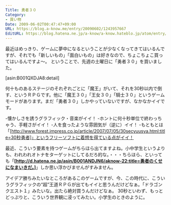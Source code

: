 ```yaml
---
Title: 勇者３０
Category:
- 買い物
Date: 2009-06-02T00:47:47+09:00
URL: https://blog.a-know.me/entry/20090602/1243957667
EditURL: https://blog.hatena.ne.jp/a-know/a-know.hateblo.jp/atom/entry/12921228815727980060
---
```


最近はめっきり、ゲームに夢中になるということが少なくなってきてはいるんですが、それでも「新しいもの」「面白いもの」は好きなので、ちょこちょこ買ってはいるんですよ〜。
ということで、先週の土曜日に「勇者３０」を買いました。


[asin:B001QXDJA8:detail]


何十ものあるステージのそれぞれごとに「魔王」がいて、それを30秒以内で倒す、というＲＰＧです。他に「魔王３０」「王女３０」「騎士３０」というゲームモードがあります。まだ「勇者３０」しかやっていないですが、なかなかイイです。


-懐かしさを誘うグラフィック・音楽がイイ！
-ホントに何十秒単位で終わっちゃう、手軽さがイイ！
-人を食ったような雰囲気が（逆に）イイ！
-もともとは「[http://www.forest.impress.co.jp/article/2007/07/05/30secyuusya.html:title=30秒勇者]」というフリーソフトに着想を得ている点がイイ！


最近、こういう要素を持つゲームがちらほら出てますよね。小中学生というよりも、われわれオトナをターゲットにしてるだろ的な。・・・ちらほら、といっても「<span style="font-weight:bold;">[http://d.hatena.ne.jp/asin/B001ANDJN6/aknow-22:title=勇者のくせになまいきだ。]</span>」しか思い浮かびませんがすみません。


アイデア勝ちみたいなところがあるこのゲームですが、今、この時代に、こういうグラフィックの“超”王道ＲＰＧが出てもイイと思うんだけどなぁ。「ドラゴンクエスト１」みたいな。出たら絶対買うんだけどなぁ。
30秒といわず、もっとどっぷりと、こういう世界観に浸ってみたい。小学生のときのように。


<script src="https://moshi-moshi.moshimo.works/moshimoshi/a_know_blog/20090602-1243957667?title=%E5%8B%87%E8%80%85%EF%BC%93%EF%BC%90"></script>
